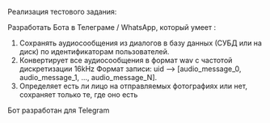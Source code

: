 Реализация тестового задания:

Разработать Бота в Телеграме / WhatsApp, который умеет :

1. Сохранять аудиосообщения из диалогов в базу данных (СУБД или на диск) по идентификаторам пользователей.
2. Конвертирует все аудиосообщения в формат wav с частотой дискретизации 16kHz
Формат записи: uid —> [audio_message_0, audio_message_1, ..., audio_message_N].
3. Определяет есть ли лицо на отправляемых фотографиях или нет, сохраняет только те, где оно есть

Бот разработан для Telegram
